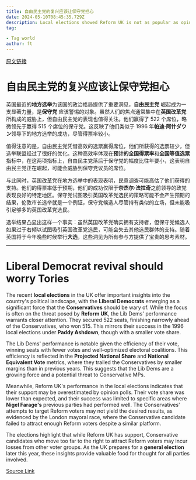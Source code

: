 ```yaml
---
title: 自由民主党的复兴应该让保守党担心
date: 2024-05-10T08:45:35.729Z
description: Local elections showed Reform UK is not as popular as opinion polls suggest
tag: 

- Tag world
author: ft
---
```


[原文链接](https://ft.com/content/65e5e0d3-ac94-4d22-9e11-133067f4d5f4)

# 自由民主党的复兴应该让保守党担心

英国最近的**地方选举**为该国的政治格局提供了重要洞见，**自由民主党** 崛起成为一支显著力量，是**保守党** 应该警惕的对象。虽然人们的焦点通常集中在**英国改革党**所构成的威胁上，但自由民主党的表现也值得关注。他们赢得了 522 个席位，略微领先于赢得 515 个席位的保守党。这反映了他们类似于 1996 年**帕迪·阿什ダウン**领导下的地方选举的成功，尽管得票率较小。

值得注意的是，自由民主党凭借高效的选票赢得席位，他们所获得的选票较少，但选举联盟经过了很好的优化。这种高效率体现在**预计的全国得票率**和**全国等值选票**指标中，在这两项指标上，自由民主党落后于保守党的幅度比往年要小，这表明自由民主党正在崛起，可能会威胁到保守党议员的席位。

与此同时，英国改革党在地方选举中的表现表明，民意调查可能高估了他们获得的支持。他们的得票率低于预期，他们的成功仅限于**奈杰尔·法拉奇**之前领导的政党表现良好的特定地区。保守党试图吸引英国改革党选民的策略可能不会产生预期的结果，伦敦市长选举就是一个例证，保守党候选人尽管持有类似的立场，但未能吸引足够多的英国改革党选民。

选举结果凸显出这样一个事实：虽然英国改革党确实拥有支持者，但保守党候选人如果过于右倾以试图吸引英国改革党选民，可能会失去其他选民群体的支持。随着英国将于今年晚些时候举行**大选**，这些洞见为所有参与方提供了宝贵的思考素材。

---

# Liberal Democrat revival should worry Tories 

The recent **local elections** in the UK offer important insights into the country's political landscape, with the **Liberal Democrats** emerging as a significant force that the **Conservatives** should be wary of. While the focus is often on the threat posed by **Reform UK**, the Lib Dems' performance warrants closer attention. They secured 522 seats, finishing narrowly ahead of the Conservatives, who won 515. This mirrors their success in the 1996 local elections under **Paddy Ashdown**, though with a smaller vote share. 

The Lib Dems' performance is notable given the efficiency of their vote, winning seats with fewer votes and well-optimized electoral coalitions. This efficiency is reflected in the **Projected National Share** and **National Equivalent Vote** metrics, where they trailed the Conservatives by smaller margins than in previous years. This suggests that the Lib Dems are a growing force and a potential threat to Conservative MPs. 

Meanwhile, Reform UK's performance in the local elections indicates that their support may be overestimated by opinion polls. Their vote share was lower than expected, and their success was limited to specific areas where **Nigel Farage's** previous parties had performed well. The Conservatives' attempts to target Reform voters may not yield the desired results, as evidenced by the London mayoral race, where the Conservative candidate failed to attract enough Reform voters despite a similar platform. 

The elections highlight that while Reform UK has support, Conservative candidates who move too far to the right to attract Reform voters may incur losses from other voter groups. As the UK prepares for a **general election** later this year, these insights provide valuable food for thought for all parties involved.

[Source Link](https://ft.com/content/65e5e0d3-ac94-4d22-9e11-133067f4d5f4)

